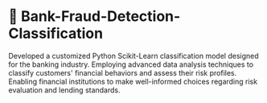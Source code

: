 # 🏦 Bank-Fraud-Detection-Classification
Developed a customized Python Scikit-Learn classification model designed for the banking industry. Employing advanced data analysis techniques to classify customers' financial behaviors and assess their risk profiles. Enabling financial institutions to make well-informed choices regarding risk evaluation and lending standards.
